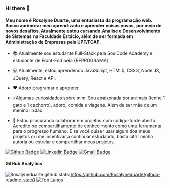 ### Hi there 👋

<h4>
Meu nome é Rosalyne Duarte, uma entusiasta da programação web. Busco aprimorar meu aprendizado e aprender coisas novas, por meio de novos desafios. Atualmente estou cursando Analise e Desenvolvimento de Sistemas na Faculdade Estácio, além de ser formada em Administração de Empresas pela UPF/FCAP.
</h4>

 
- 📚 Atualmente sou estudante Full-Stack pela SoulCode Academy e estudante de Front-End pela {REPROGRAMA}
 
 - 💻 Atualmente, estou aprendendo JavaScript, HTML5, CSS3, Node.JS, JQuery, React e API.

- ❤️ Adoro programar e aprender. 


- ⚡Algumas curiosidades sobre mim: Sou apaixonada por animais (tenho 1 gato e 1 cachorro), adoro, comida e viagens. Além de ser mãe de um menino lindão.


- 👯 Estou procurando colaborar em projetos com código-fonte aberto. Acredito no compartilhamento de conhecimento como uma ferramenta para o progresso humano. E se você quiser usar algum dos meus projetos ou me incentivar a continuar estudando, basta citar minha autoria ou estrelar e compartilhar meus projetos.


[![Github Badge](https://img.shields.io/badge/-Github-000?style=flat-square&logo=Github&logoColor=white&link=https://github.com/rosalyneduarte)](https://github.com/rosalyneduarte) [![Linkedin Badge](https://img.shields.io/badge/-LinkedIn-blue?style=flat-square&logo=Linkedin&logoColor=white&link=https://www.linkedin.com/in/rosalyneduarte/)](https://www.linkedin.com/in/rosalyneduarte/) [![Gmail Badge](https://img.shields.io/badge/-Gmail-c14438?style=flat-square&logo=Gmail&logoColor=white&link=mailto:rosalyneduarte@gmail.com)](mailto:rosalyneduarte@gmail.com) 

<h4> GitHub Analytics </h4>

![Rosalyneduarte github stats](https://github-readme-stats.vercel.app/api?username=Rosalyneduarte&show_icons=true&theme=radical)(https://github.com/Rosalyneduarte/github-readme-stats) [![Top Langs](https://github-readme-stats.vercel.app/api/top-langs/?username=Rosalyneduarte&layout=compact&theme=radical)](https://github.com/Rosalyneduarte/github-readme-stats)
